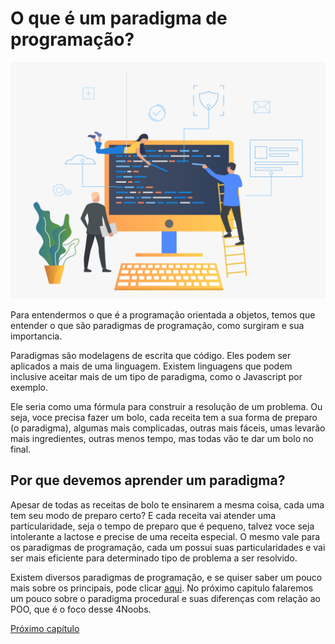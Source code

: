 # O que é um paradigma de programação?

![](img/18941.jpg)

Para entendermos o que é a programação orientada a objetos, temos que entender o que são paradigmas de programação, como surgiram e sua importancia.

Paradigmas são modelagens de escrita que código. Eles podem ser aplicados a mais de uma linguagem. Existem linguagens que podem inclusive aceitar mais de um tipo de paradigma, como o Javascript por exemplo.

Ele seria como uma fórmula para construir a resolução de um problema. Ou seja, voce precisa fazer um bolo, cada receita tem a sua forma de preparo (o paradigma), algumas mais complicadas, outras mais fáceis, umas levarão mais ingredientes, outras menos tempo, mas todas vão te dar um bolo no final.

## Por que devemos aprender um paradigma?

Apesar de todas as receitas de bolo te ensinarem a mesma coisa, cada uma tem seu modo de preparo certo? E cada receita vai atender uma particularidade, seja o tempo de preparo que é pequeno, talvez voce seja intolerante a lactose e precise de uma receita especial. O mesmo vale para os paradigmas de programação, cada um possui suas particularidades e vai ser mais eficiente para determinado tipo de problema a ser resolvido.

Existem diversos paradigmas de programação, e se quiser saber um pouco mais sobre os principais, pode clicar [aqui](https://blog.betrybe.com/tecnologia/paradigmas-de-programacao/). No próximo capitulo falaremos um pouco sobre o paradigma procedural e suas diferenças com relação ao POO, que é o foco desse 4Noobs.

[Próximo capítulo](historia.md)
